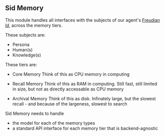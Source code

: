 ## Sid Memory

This module handles all interfaces with the subjects of our agent's [Freudian _Id_](https://en.wikipedia.org/wiki/Id,_ego_and_superego),
across the memory tiers.

These subjects are:

* Persona
* Human(s)
* Knowledge(s)

These tiers are:

* Core Memory
  Think of this as CPU memory in computing

* Recall Memory
  Think of this as RAM in computing. Still fast, still limited in size, but not as directly accessable as CPU memory

* Archival Memory
  Think of this as disk. Infinately large, but the slowest recall - and because of the largeness, slowest to search


Sid Memory needs to handle
- the model for each of the memory types
- a standard API interface for each memory tier that is backend-agnostic